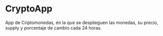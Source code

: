 # CryptoApp
App de Criptomonedas, en la que se desplieguen las monedas, su precio, supply y porcentaje de cambio cada 24 horas.

